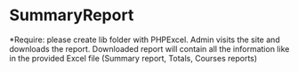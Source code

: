 # SummaryReport
*Require: please create lib folder with PHPExcel.
Admin visits the site and downloads the report. 
Downloaded report will contain all the information like in the provided Excel file 
(Summary report, Totals, Courses reports)
